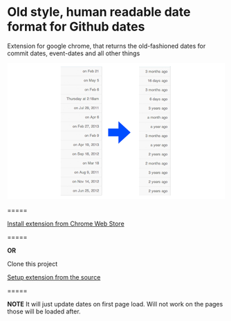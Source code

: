 Old style, human readable date format for Github dates
============================================

Extension for google chrome, that returns the old-fashioned dates for commit dates, event-dates and all other things

<p align="center">
  <img src="https://raw.githubusercontent.com/PaulTaykalo/github-human-readable-dates-chrome-extension/master/images/github-date-conversion.png"/>
</p>
=====

[Install extension from Chrome Web Store](https://chrome.google.com/webstore/detail/pmhoikolafddadkbllmcbabcghhflcpa)

=====

**OR**

Clone this project  

[Setup extension from the source](https://developer.chrome.com/extensions/getstarted#unpacked)  

=====

**NOTE**
It will just update dates on first page load. Will not work on the pages those will be loaded after.
